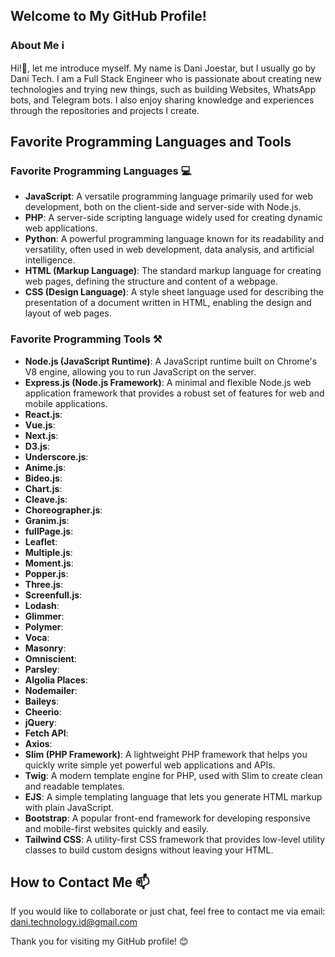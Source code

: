 ## Welcome to My GitHub Profile!

### About Me ℹ️
Hi!👋, let me introduce myself. My name is Dani Joestar, but I usually go by Dani Tech. I am a Full Stack Engineer who is passionate about creating new technologies and trying new things, such as building Websites, WhatsApp bots, and Telegram bots. I also enjoy sharing knowledge and experiences through the repositories and projects I create.

## Favorite Programming Languages and Tools

### Favorite Programming Languages 💻
- **JavaScript**: A versatile programming language primarily used for web development, both on the client-side and server-side with Node.js.
- **PHP**: A server-side scripting language widely used for creating dynamic web applications.
- **Python**: A powerful programming language known for its readability and versatility, often used in web development, data analysis, and artificial intelligence.
- **HTML (Markup Language)**: The standard markup language for creating web pages, defining the structure and content of a webpage.
- **CSS (Design Language)**: A style sheet language used for describing the presentation of a document written in HTML, enabling the design and layout of web pages.

### Favorite Programming Tools ⚒️
- **Node.js (JavaScript Runtime)**: A JavaScript runtime built on Chrome's V8 engine, allowing you to run JavaScript on the server.
- **Express.js (Node.js Framework)**: A minimal and flexible Node.js web application framework that provides a robust set of features for web and mobile applications.
- **React.js**:
- **Vue.js**:
- **Next.js**:
- **D3.js**:
- **Underscore.js**:
- **Anime.js**:
- **Bideo.js**:
- **Chart.js**:
- **Cleave.js**:
- **Choreographer.js**:
- **Granim.js**:
- **fullPage.js**:
- **Leaflet**:
- **Multiple.js**:
- **Moment.js**:
- **Popper.js**:
- **Three.js**:
- **Screenfull.js**:
- **Lodash**:
- **Glimmer**:
- **Polymer**:
- **Voca**:
- **Masonry**:
- **Omniscient**:
- **Parsley**:
- **Algolia Places**:
- **Nodemailer**:
- **Baileys**:
- **Cheerio**:
- **jQuery**:
- **Fetch API**:
- **Axios**:
- **Slim (PHP Framework)**: A lightweight PHP framework that helps you quickly write simple yet powerful web applications and APIs.
- **Twig**: A modern template engine for PHP, used with Slim to create clean and readable templates.
- **EJS**: A simple templating language that lets you generate HTML markup with plain JavaScript.
- **Bootstrap**: A popular front-end framework for developing responsive and mobile-first websites quickly and easily.
- **Tailwind CSS**: A utility-first CSS framework that provides low-level utility classes to build custom designs without leaving your HTML.

## How to Contact Me 📫
If you would like to collaborate or just chat, feel free to contact me via email: [dani.technology.id@gmail.com](mailto:dani.technology.id@gmail.com)

Thank you for visiting my GitHub profile! 😊
